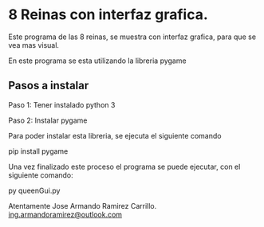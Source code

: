 # 8 Reinas con interfaz grafica.

Este programa de las 8 reinas, se muestra con interfaz grafica,
para que se vea mas visual.

En este programa se esta utilizando la libreria pygame

## Pasos a instalar

Paso 1: Tener instalado python 3

Paso 2: Instalar pygame

Para poder instalar esta libreria, se ejecuta el siguiente comando

pip install pygame

Una vez finalizado este proceso el programa se puede ejecutar,
con el siguiente comando:

py queenGui.py

Atentamente Jose Armando Ramirez Carrillo. ing.armandoramirez@outlook.com
